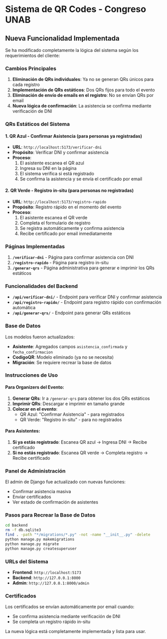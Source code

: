 # Sistema de QR Codes - Congreso UNAB

## Nueva Funcionalidad Implementada

Se ha modificado completamente la lógica del sistema según los requerimientos del cliente:

### Cambios Principales

1. **Eliminación de QRs individuales**: Ya no se generan QRs únicos para cada registro
2. **Implementación de QRs estáticos**: Dos QRs fijos para todo el evento
3. **Eliminación de envío de emails en el registro**: No se envían QRs por email
4. **Nueva lógica de confirmación**: La asistencia se confirma mediante verificación de DNI

### QRs Estáticos del Sistema

#### 1. QR Azul - Confirmar Asistencia (para personas ya registradas)
- **URL**: `http://localhost:5173/verificar-dni`
- **Propósito**: Verificar DNI y confirmar asistencia
- **Proceso**:
  1. El asistente escanea el QR azul
  2. Ingresa su DNI en la página
  3. El sistema verifica si está registrado
  4. Se confirma la asistencia y se envía el certificado por email

#### 2. QR Verde - Registro in-situ (para personas no registradas)
- **URL**: `http://localhost:5173/registro-rapido`
- **Propósito**: Registro rápido en el momento del evento
- **Proceso**:
  1. El asistente escanea el QR verde
  2. Completa el formulario de registro
  3. Se registra automáticamente y confirma asistencia
  4. Recibe certificado por email inmediatamente

### Páginas Implementadas

1. **`/verificar-dni`** - Página para confirmar asistencia con DNI
2. **`/registro-rapido`** - Página para registro in-situ
3. **`/generar-qrs`** - Página administrativa para generar e imprimir los QRs estáticos

### Funcionalidades del Backend

- **`/api/verificar-dni/`** - Endpoint para verificar DNI y confirmar asistencia
- **`/api/registro-rapido/`** - Endpoint para registro rápido con confirmación automática
- **`/api/generar-qrs/`** - Endpoint para generar QRs estáticos

### Base de Datos

Los modelos fueron actualizados:

- **Asistente**: Agregados campos `asistencia_confirmada` y `fecha_confirmacion`
- **CodigoQR**: Modelo eliminado (ya no se necesita)
- **Migración**: Se requiere recrear la base de datos

### Instrucciones de Uso

#### Para Organizers del Evento:

1. **Generar QRs**: Ir a `/generar-qrs` para obtener los dos QRs estáticos
2. **Imprimir QRs**: Descargar e imprimir en tamaño grande
3. **Colocar en el evento**: 
   - QR Azul: "Confirmar Asistencia" - para registrados
   - QR Verde: "Registro in-situ" - para no registrados

#### Para Asistentes:

1. **Si ya estás registrado**: Escanea QR azul → Ingresa DNI → Recibe certificado
2. **Si no estás registrado**: Escanea QR verde → Completa registro → Recibe certificado

### Panel de Administración

El admin de Django fue actualizado con nuevas funciones:

- Confirmar asistencia masiva
- Enviar certificados
- Ver estado de confirmación de asistentes

### Pasos para Recrear la Base de Datos

```bash
cd backend
rm -f db.sqlite3
find . -path "*/migrations/*.py" -not -name "__init__.py" -delete
python manage.py makemigrations
python manage.py migrate
python manage.py createsuperuser
```

### URLs del Sistema

- **Frontend**: `http://localhost:5173`
- **Backend**: `http://127.0.0.1:8000`
- **Admin**: `http://127.0.0.1:8000/admin`

### Certificados

Los certificados se envían automáticamente por email cuando:
- Se confirma asistencia mediante verificación de DNI
- Se completa un registro rápido in-situ

La nueva lógica está completamente implementada y lista para usar.
